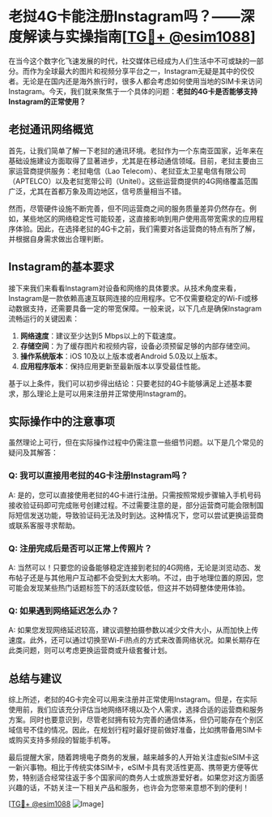 # 老挝4G卡能注册Instagram吗？——深度解读与实操指南[[TG💪+ @esim1088](https://t.me/s/esim1088)]

在当今这个数字化飞速发展的时代，社交媒体已经成为人们生活中不可或缺的一部分。而作为全球最大的图片和视频分享平台之一，Instagram无疑是其中的佼佼者。无论是在国内还是海外旅行时，很多人都会考虑如何使用当地的SIM卡来访问Instagram。今天，我们就来聚焦于一个具体的问题：**老挝的4G卡是否能够支持Instagram的正常使用？**

## 老挝通讯网络概览

首先，让我们简单了解一下老挝的通讯环境。老挝作为一个东南亚国家，近年来在基础设施建设方面取得了显著进步，尤其是在移动通信领域。目前，老挝主要由三家运营商提供服务：老挝电信（Lao Telecom）、老挝亚太卫星电信有限公司（APTELCO）以及老挝宽带公司（Unitel）。这些运营商提供的4G网络覆盖范围广泛，尤其在首都万象及周边地区，信号质量相当不错。

然而，尽管硬件设施不断完善，但不同运营商之间的服务质量差异仍然存在。例如，某些地区的网络稳定性可能较差，这直接影响到用户使用高带宽需求的应用程序体验。因此，在选择老挝的4G卡之前，我们需要对各运营商的特点有所了解，并根据自身需求做出合理判断。

## Instagram的基本要求

接下来我们来看看Instagram对设备和网络的具体要求。从技术角度来看，Instagram是一款依赖高速互联网连接的应用程序。它不仅需要稳定的Wi-Fi或移动数据支持，还需要具备一定的带宽保障。一般来说，以下几点是确保Instagram流畅运行的关键因素：

1. **网络速度**：建议至少达到5 Mbps以上的下载速度。
2. **存储空间**：为了缓存图片和视频内容，设备必须预留足够的内部存储空间。
3. **操作系统版本**：iOS 10及以上版本或者Android 5.0及以上版本。
4. **应用程序版本**：保持应用更新至最新版本以享受最佳性能。

基于以上条件，我们可以初步得出结论：只要老挝的4G卡能够满足上述基本要求，那么理论上是可以用来注册并正常使用Instagram的。

## 实际操作中的注意事项

虽然理论上可行，但在实际操作过程中仍需注意一些细节问题。以下是几个常见的疑问及其解答：

### Q: 我可以直接用老挝的4G卡注册Instagram吗？

A: 是的，您可以直接使用老挝的4G卡进行注册。只需按照常规步骤输入手机号码接收验证码即可完成账号创建过程。不过需要注意的是，部分运营商可能会限制国际短信发送功能，导致验证码无法及时到达。这种情况下，您可以尝试更换运营商或联系客服寻求帮助。

### Q: 注册完成后是否可以正常上传照片？

A: 当然可以！只要您的设备能够稳定连接到老挝的4G网络，无论是浏览动态、发布帖子还是与其他用户互动都不会受到太大影响。不过，由于地理位置的原因，您可能会发现某些热门话题标签下的活跃度较低，但这并不妨碍整体使用体验。

### Q: 如果遇到网络延迟怎么办？

A: 如果您发现网络延迟较高，建议调整拍摄参数以减少文件大小，从而加快上传速度。此外，还可以通过切换至Wi-Fi热点的方式来改善网络状况。如果长期存在此类问题，则可以考虑更换运营商或升级套餐计划。

## 总结与建议

综上所述，老挝的4G卡完全可以用来注册并正常使用Instagram。但是，在实际使用前，我们应该充分评估当地网络环境以及个人需求，选择合适的运营商和服务方案。同时也要意识到，尽管老挝拥有较为完善的通信体系，但仍可能存在个别区域信号不佳的情况。因此，在规划行程时最好提前做好准备，比如携带备用SIM卡或购买支持多频段的智能手机等。

最后提醒大家，随着跨境电子商务的发展，越来越多的人开始关注虚拟eSIM卡这一新兴事物。相比于传统实体SIM卡，eSIM卡具有灵活性更高、携带更方便等优势，特别适合经常往返于多个国家间的商务人士或旅游爱好者。如果您对这方面感兴趣的话，不妨关注一下相关产品和服务，也许会为您带来意想不到的便利！

[[TG💪+ @esim1088](https://t.me/s/esim1088) ![Image](https://i.postimg.cc/4NQfJmqS/Snipaste-2025-05-13-00-14-12.png)]